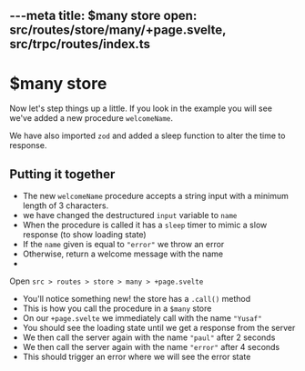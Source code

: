---meta
title: $many store
open: src/routes/store/many/+page.svelte, src/trpc/routes/index.ts
---

# $many store

Now let's step things up a little. If you look in the example you will see we've added a new procedure `welcomeName`.

We have also imported `zod` and added a sleep function to alter the time to response.


## Putting it together


- The new `welcomeName` procedure accepts a string input with a minimum length of 3 characters.
- we have changed the destructured `input` variable to `name`
- When the procedure is called it has a `sleep` timer to mimic a slow response (to show loading state)
- If the `name` given is equal to `"error"` we throw an error
- Otherwise, return a welcome message with the name
- 
Open `src > routes > store > many > +page.svelte` 

- You'll notice something new! the store has a `.call()` method
- This is how you call the procedure in a `$many` store
- On our `+page.svelte` we immediately call with the name `"Yusaf"`
- You should see the loading state until we get a response from the server
- We then call the server again with the name `"paul"` after 2 seconds
- We then call the server again with the name `"error"` after 4 seconds
- This should trigger an error where we will see the error state